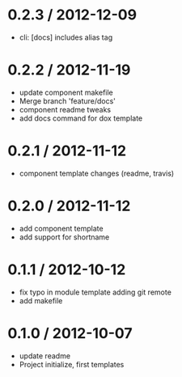
0.2.3 / 2012-12-09 
==================

  * cli: [docs] includes alias tag

0.2.2 / 2012-11-19 
==================

  * update component makefile
  * Merge branch 'feature/docs'
  * component readme tweaks
  * add docs command for dox template

0.2.1 / 2012-11-12 
==================

  * component template changes (readme, travis)

0.2.0 / 2012-11-12 
==================

  * add component template
  * add support for shortname

0.1.1 / 2012-10-12 
==================

  * fix typo in module template adding git remote
  * add makefile

0.1.0 / 2012-10-07 
==================

  * update readme
  * Project initialize, first templates
